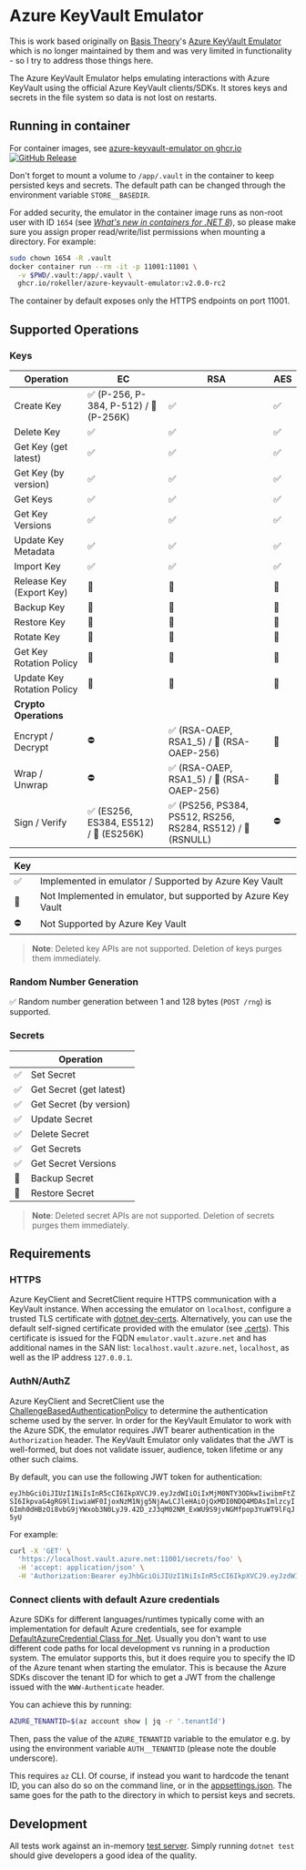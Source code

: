 # Azure KeyVault Emulator

This is work based originally on [Basis Theory](https://basistheory.com/)'s
[Azure KeyVault Emulator](https://github.com/Basis-Theory/azure-keyvault-emulator)
which is no longer maintained by them and was very limited in functionality -
so I try to address those things here.

The Azure KeyVault Emulator helps emulating interactions with Azure KeyVault
using the official Azure KeyVault clients/SDKs. It stores keys and secrets in
the file system so data is not lost on restarts.

## Running in container

For container images, see [azure-keyvault-emulator on ghcr.io ![GitHub Release](https://img.shields.io/github/v/release/rokeller/azure-keyvault-emulator)](https://github.com/rokeller/azure-keyvault-emulator/pkgs/container/azure-keyvault-emulator)

Don't forget to mount a volume to `/app/.vault` in the container to keep
persisted keys and secrets. The default path can be changed through the environment
variable `STORE__BASEDIR`.

For added security, the emulator in the container image runs as non-root user
with ID `1654`
(see [_What's new in containers for .NET 8_](https://learn.microsoft.com/en-us/dotnet/core/whats-new/dotnet-8/containers#non-root-user)),
so please make sure you assign proper read/write/list permissions when mounting
a directory. For example:

```bash
sudo chown 1654 -R .vault
docker container run --rm -it -p 11001:11001 \
  -v $PWD/.vault:/app/.vault \
  ghcr.io/rokeller/azure-keyvault-emulator:v2.0.0-rc2
```

The container by default exposes only the HTTPS endpoints on port 11001.

## Supported Operations

### Keys

| Operation | EC | RSA | AES |
|---|---|---|---|
| Create Key | ✅ (P-256, P-384, P-512) / 🚫 (P-256K) | ✅ | ✅ |
| Delete Key | ✅ | ✅ | ✅ |
| Get Key (get latest) | ✅ | ✅ | ✅ |
| Get Key (by version) | ✅ | ✅ | ✅ |
| Get Keys | ✅ | ✅ | ✅ |
| Get Key Versions | ✅ | ✅ | ✅ |
| Update Key Metadata | ✅ | ✅ | ✅ |
| Import Key | ✅ | ✅ | ✅ |
| Release Key (Export Key) | 🚫 | 🚫 | 🚫 |
| Backup Key | 🚫 | 🚫 | 🚫 |
| Restore Key | 🚫 | 🚫 | 🚫 |
| Rotate Key | 🚫 | 🚫 | 🚫 |
| Get Key Rotation Policy | 🚫 | 🚫 | 🚫 |
| Update Key Rotation Policy | 🚫 | 🚫 | 🚫 |
| **Crypto Operations** |
| Encrypt / Decrypt | ⛔ | ✅ (RSA-OAEP, RSA1_5) / 🚫 (RSA-OAEP-256) | 🚫 |
| Wrap / Unwrap | ⛔ | ✅ (RSA-OAEP, RSA1_5) / 🚫 (RSA-OAEP-256) | 🚫 |
| Sign / Verify | ✅ (ES256, ES384, ES512) / 🚫 (ES256K) | ✅ (PS256, PS384, PS512, RS256, RS284, RS512) / 🚫 (RSNULL) | ⛔ |

| Key ||
|---|---|
| ✅ | Implemented in emulator / Supported by Azure Key Vault |
| 🚫 | Not Implemented in emulator, but supported by Azure Key Vault |
| ⛔ | Not Supported by Azure Key Vault |

> **Note**: Deleted key APIs are not supported. Deletion of keys purges them immediately.

### Random Number Generation

✅ Random number generation between 1 and 128 bytes (`POST /rng`) is supported.

### Secrets

| | Operation |
|---|---|
| ✅ | Set Secret |
| ✅ | Get Secret (get latest) |
| ✅ | Get Secret (by version) |
| ✅ | Update Secret |
| ✅ | Delete Secret |
| ✅ | Get Secrets |
| ✅ | Get Secret Versions |
| 🚫 | Backup Secret |
| 🚫 | Restore Secret |

> **Note**: Deleted secret APIs are not supported. Deletion of secrets purges them immediately.

## Requirements

### HTTPS

Azure KeyClient and SecretClient require HTTPS communication with a KeyVault
instance. When accessing the emulator on `localhost`, configure a trusted TLS
certificate with [dotnet dev-certs](https://docs.microsoft.com/en-us/dotnet/core/additional-tools/self-signed-certificates-guide#with-dotnet-dev-certs).
Alternatively, you can use the default self-signed certificate provided with the
emulator (see [.certs](./.certs)). This certificate is issued for the FQDN
`emulator.vault.azure.net` and has additional names in the SAN list:
`localhost.vault.azure.net`, `localhost`, as well as the IP address `127.0.0.1`.

### AuthN/AuthZ

Azure KeyClient and SecretClient use the
[ChallengeBasedAuthenticationPolicy](https://github.com/Azure/azure-sdk-for-net/blob/b30fa6d0d402511fdf3270c5d1d9ae5dfa2a0340/sdk/keyvault/Azure.Security.KeyVault.Shared/src/ChallengeBasedAuthenticationPolicy.cs#L64-L66)
to determine the authentication scheme used by the server. In order for the
KeyVault Emulator to work with the Azure SDK, the emulator requires JWT bearer
authentication in the `Authorization` header. The KeyVault Emulator only
validates that the JWT is well-formed, but does not validate issuer, audience,
token lifetime or any other such claims.

By default, you can use the following JWT token for authentication:

`eyJhbGciOiJIUzI1NiIsInR5cCI6IkpXVCJ9.eyJzdWIiOiIxMjM0NTY3ODkwIiwibmFtZSI6IkpvaG4gRG9lIiwiaWF0IjoxNzM1Njg5NjAwLCJleHAiOjQxMDI0NDQ4MDAsImlzcyI6Imh0dHBzOi8vbG9jYWxob3N0LyJ9.42D_zJ3qM02NM_ExWU9S9jvNGMfpop3YuWT9lFqJ5yU`

For example:

```bash
curl -X 'GET' \
  'https://localhost.vault.azure.net:11001/secrets/foo' \
  -H 'accept: application/json' \
  -H 'Authorization:Bearer eyJhbGciOiJIUzI1NiIsInR5cCI6IkpXVCJ9.eyJzdWIiOiIxMjM0NTY3ODkwIiwibmFtZSI6IkpvaG4gRG9lIiwiaWF0IjoxNzM1Njg5NjAwLCJleHAiOjQxMDI0NDQ4MDAsImlzcyI6Imh0dHBzOi8vbG9jYWxob3N0LyJ9.42D_zJ3qM02NM_ExWU9S9jvNGMfpop3YuWT9lFqJ5yU'
```

### Connect clients with default Azure credentials

Azure SDKs for different languages/runtimes typically come with an implementation
for default Azure credentials, see for example [DefaultAzureCredential Class for .Net](https://learn.microsoft.com/en-us/dotnet/api/azure.identity.defaultazurecredential?view=azure-dotnet). Usually you don't want to use
different code paths for local development vs running in a production system.
The emulator supports this, but it does require you to specify the ID of the
Azure tenant when starting the emulator. This is because the Azure SDKs discover
the tenant ID for which to get a JWT from the challenge issued with the
`WWW-Authenticate` header.

You can achieve this by running:

```bash
AZURE_TENANTID=$(az account show | jq -r '.tenantId')
```

Then, pass the value of the `AZURE_TENANTID` variable to the emulator e.g. by
using the environment variable `AUTH__TENANTID` (please note the double underscore).

This requires `az` CLI. Of course, if instead you want to hardcode the tenant ID,
you can also do so on the command line, or in the [appsettings.json](./AzureKeyVaultEmulator/appsettings.json).
The same goes for the path to the directory in which to persist keys and secrets.

## Development

All tests work against an in-memory [test server](https://learn.microsoft.com/en-us/dotnet/api/microsoft.aspnetcore.testhost.testserver?view=aspnetcore-8.0).
Simply running `dotnet test` should give developers a good idea of the quality.
